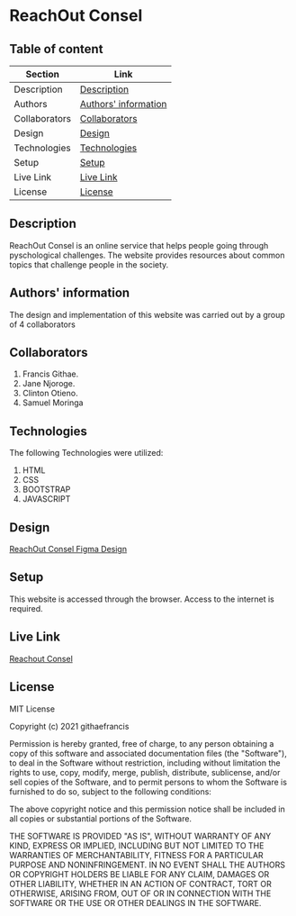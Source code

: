 # ReachOut Consel

## Table of content

| Section       | Link                                          |
| ------------- | --------------------------------------------- |
| Description   | [Description](#Description)                   |
| Authors       | [Authors' information](#Authors'-information) |
| Collaborators | [Collaborators](#Collaborators)               |
| Design        | [Design](#Design)                             |
| Technologies  | [Technologies](#Technologies)                 |
| Setup         | [Setup](#Setup)                               |
| Live Link     | [Live Link](#Live-link)                       |
| License       | [License](#License)                           |

## Description

<p>
ReachOut Consel is an online service that helps people going through pyschological challenges. The website provides resources about common topics that challenge people in the society.

</p>

## Authors' information

The design and implementation of this website was carried out by a group of 4 collaborators

## Collaborators

1. Francis Githae.
2. Jane Njoroge.
3. Clinton Otieno.
4. Samuel Moringa

## Technologies

The following Technologies were utilized:
1. HTML
2. CSS
3. BOOTSTRAP
4. JAVASCRIPT

## Design

[ReachOut Consel Figma Design](https://www.figma.com/file/I9Z56kqMQLSCCmnBnC11K8/ReachOut-Consel?node-id=0%3A1)

## Setup

This website is accessed through the browser.
Access to the internet is required.

## Live Link

[Reachout Consel](https://githaefrancis.github.io/ReachOut-Consel/)

## License

<p>MIT License

Copyright (c) 2021 githaefrancis

Permission is hereby granted, free of charge, to any person obtaining a copy
of this software and associated documentation files (the "Software"), to deal
in the Software without restriction, including without limitation the rights
to use, copy, modify, merge, publish, distribute, sublicense, and/or sell
copies of the Software, and to permit persons to whom the Software is
furnished to do so, subject to the following conditions:

The above copyright notice and this permission notice shall be included in all
copies or substantial portions of the Software.

THE SOFTWARE IS PROVIDED "AS IS", WITHOUT WARRANTY OF ANY KIND, EXPRESS OR
IMPLIED, INCLUDING BUT NOT LIMITED TO THE WARRANTIES OF MERCHANTABILITY,
FITNESS FOR A PARTICULAR PURPOSE AND NONINFRINGEMENT. IN NO EVENT SHALL THE
AUTHORS OR COPYRIGHT HOLDERS BE LIABLE FOR ANY CLAIM, DAMAGES OR OTHER
LIABILITY, WHETHER IN AN ACTION OF CONTRACT, TORT OR OTHERWISE, ARISING FROM,
OUT OF OR IN CONNECTION WITH THE SOFTWARE OR THE USE OR OTHER DEALINGS IN THE
SOFTWARE.

</p>
